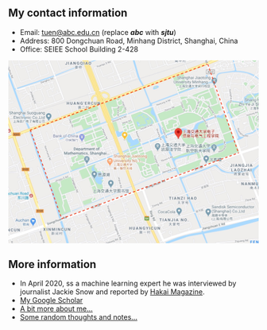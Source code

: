 ## My contact information
* Email: tuen@abc.edu.cn (replace **_abc_** with **_sjtu_**)
* Address: 800 Dongchuan Road, Minhang District, Shanghai, China
* Office: SEIEE School Building 2-428
<div style="text-align:center"><img src="sjtumap.jpeg" title="Minhang Campus" alt="Markdown Monster icon" align="center" width="600" /></div>

## More information
* In April 2020, ss a machine learning expert he was interviewed by journalist Jackie Snow and reported by [Hakai Magazine](https://www.hakaimagazine.com/news/the-invisible-vector/).
* [My Google Scholar](https://scholar.google.com/citations?user=TDg-0cQAAAAJ&hl=en)
* [A bit more about me...](me.md)
* [Some random thoughts and notes...](notes.md)
